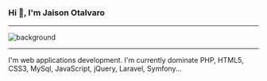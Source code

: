 ### Hi 👋, I'm Jaison Otalvaro
<hr>
<!--
**JaisonOtalvaro/JaisonOtalvaro** is a ✨ _special_ ✨ repository because its `README.md` (this file) appears on your GitHub profile.-->
<img alt="background" src="https://raw.githubusercontent.com/JaisonOtalvaro/JaisonOtalvaro/main/backgroundjpg">
<hr>
I'm web applications development.
I'm currently dominate PHP, HTML5, CSS3, MySql, JavaScript, jQuery, Laravel, Symfony...






